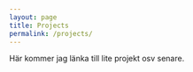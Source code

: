```yaml
---
layout: page
title: Projects
permalink: /projects/
---
```


Här kommer jag länka till lite projekt osv senare.